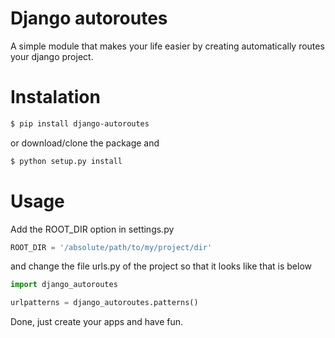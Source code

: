 # Django autoroutes

A simple module that makes your life easier by creating automatically routes your django project.

# Instalation
```bash
$ pip install django-autoroutes
```
or download/clone the package and

```bash
$ python setup.py install
```

# Usage

Add the ROOT_DIR option in settings.py 
```python
ROOT_DIR = '/absolute/path/to/my/project/dir'
```

and change the file urls.py of the project so that it looks like that is below

```python
import django_autoroutes

urlpatterns = django_autoroutes.patterns()
```
Done, just create your apps and have fun.
